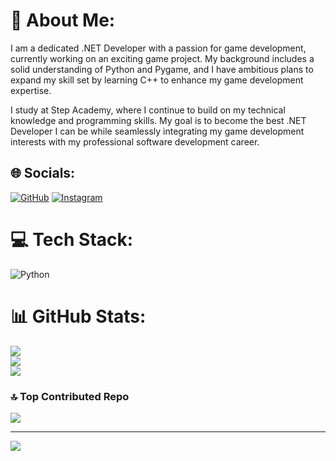 # 💫 About Me:
I am a dedicated .NET Developer with a passion for game development, currently working on an exciting game project. My background includes a solid understanding of Python and Pygame, and I have ambitious plans to expand my skill set by learning C++ to enhance my game development expertise.

I study at Step Academy, where I continue to build on my technical knowledge and programming skills. My goal is to become the best .NET Developer I can be while seamlessly integrating my game development interests with my professional software development career.

## 🌐 Socials:
[![GitHub](https://img.shields.io/badge/GitHub-%23121011.svg?logo=github&logoColor=white)]([https://github.com/HasanAvshar](https://github.com/HasanAvshar?page=2&tab=repositories))
   [![Instagram](https://img.shields.io/badge/Instagram-%23E4405F.svg?logo=Instagram&logoColor=white)](https://instagram.com/Hasan_070)
# 💻 Tech Stack:
![Python](https://img.shields.io/badge/python-3670A0?style=for-the-badge&logo=python&logoColor=ffdd54)
# 📊 GitHub Stats:
![](https://github-readme-stats.vercel.app/api?username=HasanAvshar&theme=dark&hide_border=false&include_all_commits=false&count_private=false)<br/>
![](https://github-readme-streak-stats.herokuapp.com/?user=HasanAvshar&theme=dark&hide_border=false)<br/>
![](https://github-readme-stats.vercel.app/api/top-langs/?username=HasanAvshar&theme=dark&hide_border=false&include_all_commits=false&count_private=false&layout=compact)

### 🔝 Top Contributed Repo
![](https://github-contributor-stats.vercel.app/api?username=HasanAvshar&limit=5&theme=dark&combine_all_yearly_contributions=true)

---
[![](https://visitcount.itsvg.in/api?id=HasanAvshar&icon=2&color=1)](https://visitcount.itsvg.in)
  
<!-- Proudly created with GPRM ( https://gprm.itsvg.in ) -->
